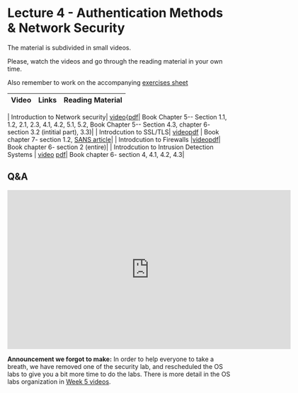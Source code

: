 # Lecture 4 - Authentication Methods & Network Security

The material is subdivided in small videos.

Please, watch the videos and go through the reading material in your own time.

Also remember to work on the accompanying [exercises sheet](../exercises/EXERCISES4.html)

| Video                   | Links                     |        Reading Material                                                                                                                                                                                      |
|-------------------------|---------------------------|----------------------------------------------------------------------------------------------------------------------------------------------------------------------------------------------|

| Introduction to Network security| [video](https://web.microsoftstream.com/video/0b6e9001-36a3-41ab-8898-b46f7873b2a8){[pdf](https://github.com/cs-uob/COMS20012/blob/master/docs/slides/W4-L1-Intro-Networks%20.pdf)| Book Chapter 5-- Section 1.1, 1.2, 2.1, 2.3, 4.1, 4.2, 5.1, 5.2, Book Chapter 5-- Section 4.3, chapter 6- section 3.2 (intitial part), 3.3)|
| Introdcution to SSL/TLS| [video](https://web.microsoftstream.com/video/446f01a4-a737-442e-bc47-bf4b19340eb4)[pdf](https://github.com/cs-uob/COMS20012/blob/master/docs/slides/W4-L2-Intro-SSL.pdf) | Book chapter 7- section 1.2, [SANS article](https://www.sans.org/reading-room/whitepapers/protocols/ssl-tls-beginners-guide-1029)|
| Introdcution to Firewalls |[video](https://web.microsoftstream.com/video/96b5b7f5-acab-407a-8e0b-93f35bcc0162)[pdf](https://github.com/cs-uob/COMS20012/blob/master/docs/slides/W4-L3-Intro-FirewallsF.pdf)| Book chapter 6- section 2 (entire)|
| Introdcution to Intrusion Detection Systems | [video](https://web.microsoftstream.com/video/7713011e-24e0-4b8e-839b-21afb6598c64) [pdf](https://github.com/cs-uob/COMS20012/blob/master/docs/slides/W4-L4-Intro-IDS%20.pdf)| Book chapter 6- section 4, 4.1, 4.2, 4.3|



## Q&A

<iframe width="640" height="360" src="https://web.microsoftstream.com/embed/video/45aed09d-2339-40ec-afc8-259a799dca9b?autoplay=false&amp;showinfo=true" allowfullscreen style="border:none;"></iframe>

**Announcement we forgot to make:** In order to help everyone to take a breath,
we have removed one of the security lab, and rescheduled the OS labs to give you
a bit more time to do the labs. There is more detail in the OS labs organization
in [Week 5 videos](./LECTURE5.md).
